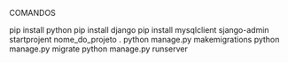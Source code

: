 COMANDOS

pip install python
pip install django
pip install mysqlclient
sjango-admin startprojent nome_do_projeto .
python manage.py makemigrations
python manage.py migrate
python manage.py runserver
